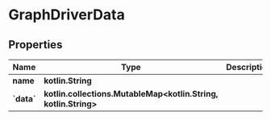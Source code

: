 
# GraphDriverData

## Properties
Name | Type | Description | Notes
------------ | ------------- | ------------- | -------------
**name** | **kotlin.String** |  | 
**&#x60;data&#x60;** | **kotlin.collections.MutableMap&lt;kotlin.String, kotlin.String&gt;** |  | 




